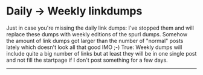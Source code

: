 # Daily -> Weekly linkdumps

Just in case you're missing the daily link dumps: I've stopped them and will replace these dumps with weekly editions of the spurl dumps. Somehow the amount of link dumps got larger than the number of "normal" posts lately which doesn't look all that good IMO ;-) True: Weekly dumps will include quite a big number of links but at least they will be in one single post and not fill the startpage if I don't post something for a few days.

-------------------------------

